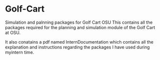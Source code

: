 # Golf-Cart
Simulation and palnning packages for Golf Cart OSU
This contains all the packages required for the planning and simulation module of the Golf Cart at OSU. 

It also conatains a pdf named InternDocumentation which contains all the explanation and instructions regarding the packages I have used during myintern time.
